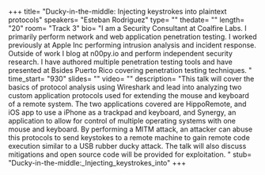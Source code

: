 +++
title= "Ducky-in-the-middle: Injecting keystrokes into plaintext protocols"
speakers= "Esteban Rodriguez"
type= ""
thedate= ""
length= "20"
room= "Track 3"
bio= "I am a Security Consultant at Coalfire Labs.  I primarily perform network and web application penetration testing.  I worked previously at Apple Inc performing intrusion analysis and incident response.  Outside of work I blog at n00py.io and perform independent security research.  I have authored multiple penetration testing tools and have presented at Bsides Puerto Rico covering penetration testing techniques. "
time_start= "930"
slides= ""
video= ""
description= "This talk will cover the basics of protocol analysis using Wireshark and lead into analyzing two custom application protocols used for extending the mouse and keyboard of a remote system.  The two applications covered are HippoRemote, and iOS app to use a iPhone as a trackpad and keyboard, and Synergy, an application to allow for control of multiple operating systems with one mouse and keyboard.  By performing a MITM attack, an attacker can abuse this protocols to send keystokes to a remote machine to gain remote code execution similar to a USB rubber ducky attack.  The talk will also discuss mitigations and open source code will be provided for exploitation. "
stub= "Ducky-in-the-middle:_Injecting_keystrokes_into"
+++
